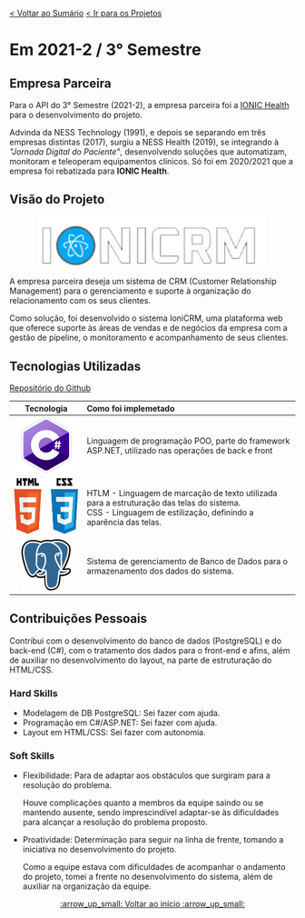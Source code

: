 [< Voltar ao Sumário](https://github.com/Leo0256/portfolio_tg_apis#sum%C3%A1rio "De volta ao sumário")
[< Ir para os Projetos](https://github.com/Leo0256/portfolio_tg_apis/blob/main/projects/README.md#meus-projetos "Ir para a lista de Projetos")

# Em 2021-2 / 3° Semestre

## Empresa Parceira
Para o API do 3° Semestre (2021-2), a empresa parceira foi a [IONIC Health](https://pt-br.ionic.health/ "IONIC Health") para o desenvolvimento do projeto.

Advinda da NESS Technology (1991), e depois se separando em três empresas distintas (2017), surgiu a NESS Health (2019), se integrando à _"Jornada Digital do Paciente"_, desenvolvendo soluções que automatizam, monitoram e teleoperam equipamentos clínicos. Só foi em 2020/2021 que a empresa foi rebatizada para **IONIC Health**.

## Visão do Projeto

<p align="center">
  <img width="400" src="https://github.com/Leo0256/portfolio_tg_apis/blob/main/images/IoniCRM.png"/>
</p>

A empresa parceira deseja um sistema de CRM (Customer Relationship Management) para o gerenciamento e suporte à organização do relacionamento com os seus clientes.

Como solução, foi desenvolvido o sistema IoniCRM, uma plataforma web que oferece suporte às áreas de vendas e de negócios da empresa com a gestão de pipeline, o monitoramento e acompanhamento de seus clientes.

## Tecnologias Utilizadas

[Repositório do Github](https://github.com/Leo0256/API-IoniCRM_IonicHealth)

|Tecnologia|Como foi implemetado|
|:-:|:-|
|<img src="https://github.com/Leo0256/portfolio_tg_apis/blob/main/images/c-sharp.png" height="100"/>|Linguagem de programação POO, parte do framework ASP.NET, utilizado nas operações de back e front|
|<img src="https://github.com/Leo0256/portfolio_tg_apis/blob/main/images/html-css.jpg" height="100"/>|HTLM - Linguagem de marcação de texto utilizada para a estruturação das telas do sistema. <br> CSS - Linguagem de estilização, definindo a aparência das telas.|
|<img src="https://github.com/Leo0256/portfolio_tg_apis/blob/main/images/postgresql.png" height="90"/>|Sistema de gerenciamento de Banco de Dados para o armazenamento dos dados do sistema.|

## Contribuições Pessoais
Contribui com o desenvolvimento do banco de dados (PostgreSQL) e do back-end (C#), com o tratamento dos dados para o front-end e afins, além de auxiliar no desenvolvimento do layout, na parte de estruturação do HTML/CSS.

### Hard Skills
- Modelagem de DB PostgreSQL: Sei fazer com ajuda.
- Programação em C#/ASP.NET: Sei fazer com ajuda.
- Layout em HTML/CSS: Sei fazer com autonomia.

### Soft Skills
- Flexibilidade: Para de adaptar aos obstáculos que surgiram para a resolução do problema.

    Houve complicações quanto a membros da equipe saindo ou se mantendo ausente, sendo imprescindível adaptar-se às dificuldades para alcançar a resolução do problema proposto.

- Proatividade: Determinação para seguir na linha de frente, tomando a iniciativa no desenvolvimento do projeto.

    Como a equipe estava com dificuldades de acompanhar o andamento do projeto, tomei a frente no desenvolvimento do sistema, além de auxiliar na organização da equipe.

<p align=center>
  <a href="#em-2021-2--3-semestre">:arrow_up_small: Voltar ao início :arrow_up_small:</a>
</p>